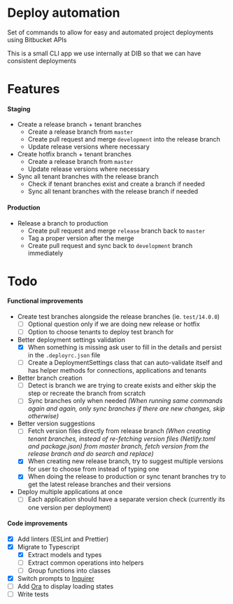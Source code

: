 # Deploy automation

Set of commands to allow for easy and automated project deployments using Bitbucket APIs

This is a small CLI app we use internally at DIB so that we can have consistent deployments

# Features

#### Staging

- Create a release branch + tenant branches
  - Create a release branch from `master`
  - Create pull request and merge `development` into the release branch
  - Update release versions where necessary
- Create hotfix branch + tenant branches
  - Create a release branch from `master`
  - Update release versions where necessary
- Sync all tenant branches with the release branch
  - Check if tenant branches exist and create a branch if needed
  - Sync all tenant branches with the release branch if needed

#### Production

- Release a branch to production
  - Create pull request and merge `release` branch back to `master`
  - Tag a proper version after the merge
  - Create pull request and sync back to `development` branch immediately

# Todo

#### Functional improvements

- Create test branches alongside the release branches (ie. `test/14.0.0`)
  - [ ] Optional question only if we are doing new release or hotfix
  - [ ] Option to choose tenants to deploy test branch for
- Better deployment settings validation
  - [x] When something is missing ask user to fill in the details and persist in the `.deployrc.json` file
  - [ ] Create a DeploymentSettings class that can auto-validate itself and has helper methods for connections, applications and tenants
- Better branch creation
  - [ ] Detect is branch we are trying to create exists and either skip the step or recreate the branch from scratch
  - [ ] Sync branches only when needed _(When running same commands again and again, only sync branches if there are new changes, skip otherwise)_
- Better version suggestions
  - [ ] Fetch version files directly from release branch _(When creating tenant branches, instead of re-fetching version files (Netlify.toml and package.json) from master branch, fetch version from the release branch and do search and replace)_
  - [x] When creating new release branch, try to suggest multiple versions for user to choose from instead of typing one
  - [x] When doing the release to production or sync tenant branches try to get the latest release branches and their versions
- Deploy multiple applications at once
  - [ ] Each application should have a separate version check (currently its one version per deployment)

#### Code improvements

- [x] Add linters (ESLint and Prettier)
- [x] Migrate to Typescript
  - [x] Extract models and types
  - [ ] Extract common operations into helpers
  - [ ] Group functions into classes
- [x] Switch prompts to [Inquirer](https://github.com/SBoudrias/Inquirer.js)
- [ ] Add [Ora](https://www.npmjs.com/package/ora) to display loading states
- [ ] Write tests
